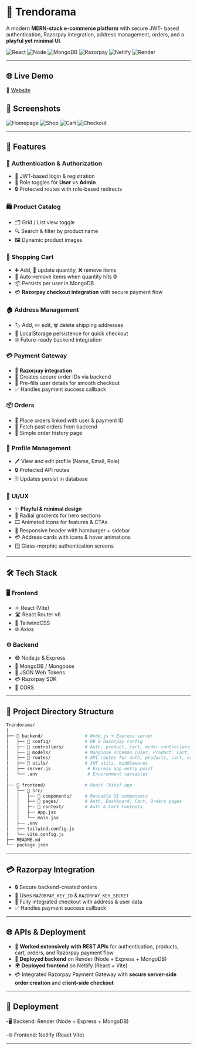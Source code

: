 # 🎨 **Trendorama**

A modern **MERN-stack e-commerce platform** with secure JWT- based authentication, Razorpay integration, address management, orders, and a **playful yet minimal UI**. 

![React](https://img.shields.io/badge/Frontend-React-blue?logo=react)
![Node](https://img.shields.io/badge/Backend-Node.js-green?logo=node.js)
![MongoDB](https://img.shields.io/badge/Database-MongoDB-brightgreen?logo=mongodb)
![Razorpay](https://img.shields.io/badge/Payments-Razorpay-purple?logo=razorpay)
![Netlify](https://img.shields.io/badge/Deployed%20On-Netlify-blue?logo=netlify)
![Render](https://img.shields.io/badge/Backend%20On-Render-orange?logo=render)

---
## 🌐 **Live Demo**
🔗 [Website](https://trendorama-ecom.netlify.app/)  


## 📸 **Screenshots**
![Homepage](./screenshots/homepage.png)
![Shop](./screenshots/shop.png)
![Cart](./screenshots/cart.png)
![Checkout](./screenshots/checkout.png)

---

## 🚀 **Features**

### 🔐 **Authentication & Authorization**
- 🔑 JWT-based login & registration  
- 👥 Role toggles for **User** vs **Admin**  
- 🔒 Protected routes with role-based redirects  

### 🛍 **Product Catalog**
- 🗂️ Grid / List view toggle  
- 🔍 Search & filter by product name  
- 🖼️ Dynamic product images  

### 🛒 **Shopping Cart**
- ➕ Add, 🔄 update quantity, ❌ remove items  
- 🧹 Auto-remove items when quantity hits **0**  
- 📦 Persists per user in MongoDB  
- 💳 **Razorpay checkout integration** with secure payment flow  

### 🏠 **Address Management**
- 🏷️ Add, ✏️ edit, 🗑️ delete shipping addresses  
- 💾 LocalStorage persistence for quick checkout  
- 🌐 Future-ready backend integration  

### 💳 **Payment Gateway**
- 🔗 **Razorpay integration**  
- 🔐 Creates secure order IDs via backend  
- 📝 Pre-fills user details for smooth checkout  
- ✅ Handles payment success callback  

### 📦 **Orders**
- 🛒 Place orders linked with user & payment ID  
- 📜 Fetch past orders from backend  
- 📂 Simple order history page  

### 👤 **Profile Management**
- 🖊️ View and edit profile (Name, Email, Role)  
- 🔒 Protected API routes  
- 🗄️ Updates persist in database  

### 🎨 **UI/UX**
- ✨ **Playful & minimal design**  
- 🌈 Radial gradients for hero sections  
- 🎞️ Animated icons for features & CTAs  
- 📱 Responsive header with hamburger + sidebar  
- 💳 Address cards with icons & hover animations  
- 🪟 Glass-morphic authentication screens  

---

## 🛠 **Tech Stack**

### 🖥️ **Frontend**
- ⚛️ React (Vite)  
- 🛣️ React Router v6  
- 🎨 TailwindCSS  
- 🌐 Axios  

### ⚙️ **Backend**
- 🟢 Node.js & Express  
- 🍃 MongoDB / Mongoose  
- 🔑 JSON Web Tokens  
- 💳 Razorpay SDK  
- 🔗 CORS

---
## 📂 **Project Directory Structure**

```bash
Trendorama/
│
├── 📁 backend/                # Node.js + Express server
│   ├── 📁 config/             # DB & Razorpay config
│   ├── 📁 controllers/        # Auth, product, cart, order controllers
│   ├── 📁 models/             # Mongoose schemas (User, Product, Cart, Order)
│   ├── 📁 routes/             # API routes for auth, products, cart, orders
│   ├── 📁 utils/              # JWT utils, middlewares
│   ├── server.js              # Express app entry point
│   └── .env                   # Environment variables
│
├── 📁 frontend/               # React (Vite) app
│   ├── 📁 src/
│   │   ├── 📁 components/     # Reusable UI components
│   │   ├── 📁 pages/          # Auth, Dashboard, Cart, Orders pages
│   │   ├─- 📁 context/        # Auth & Cart Contexts
│   │   ├── App.jsx
│   │   └── main.jsx
│   ├── .env
│   ├── tailwind.config.js
│   └── vite.config.js
├── README.md
└── package.json
```

---

## 💳 **Razorpay Integration**
- 🔒 Secure backend-created orders  
- 🔑 Uses `RAZORPAY_KEY_ID` & `RAZORPAY_KEY_SECRET`  
- 💼 Fully integrated checkout with address & user data  
- ✅ Handles payment success callback  

---

## 🌐 **APIs & Deployment**
- 🔗 **Worked extensively with REST APIs** for authentication, products, cart, orders, and Razorpay payment flow  
- 🚀 **Deployed backend** on Render (Node + Express + MongoDB)  
- 🌍 **Deployed frontend** on Netlify (React + Vite)  
- 💳 Integrated Razorpay Payment Gateway with **secure server-side order creation** and **client-side checkout**  

---

## **🚀 Deployment**
-🖥️ Backend: Render (Node + Express + MongoDB)

-🌐 Frontend: Netlify (React Vite)

---
